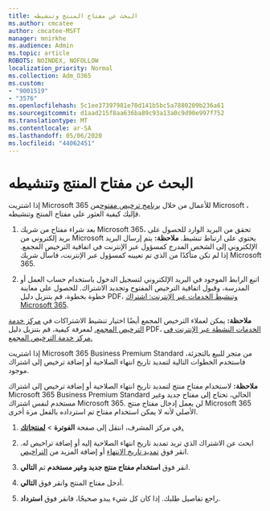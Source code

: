 ```yaml
---
title: البحث عن مفتاح المنتج وتنشيطه
ms.author: cmcatee
author: cmcatee-MSFT
manager: mnirkhe
ms.audience: Admin
ms.topic: article
ROBOTS: NOINDEX, NOFOLLOW
localization_priority: Normal
ms.collection: Adm_O365
ms.custom:
- "9001519"
- "3576"
ms.openlocfilehash: 5c1ee37397981e70d141b5bc5a7880209b236a61
ms.sourcegitcommit: d1aad215f8aa636ba89c93a13a0c9d90e997f752
ms.translationtype: MT
ms.contentlocale: ar-SA
ms.lasthandoff: 05/06/2020
ms.locfileid: "44062451"
---
```

# <a name="find-and-activate-my-product-key"></a>البحث عن مفتاح المنتج وتنشيطه

إذا اشتريت Microsoft 365 للأعمال من خلال [برنامج ترخيص مفتوح](https://go.microsoft.com/fwlink/p/?LinkID=613298)من Microsoft ، فإليك كيفية العثور على مفتاح المنتج وتنشيطه.

1. بعد شراء مفتاح من شريك Microsoft 365، تحقق من البريد الوارد للحصول على بريد إلكتروني من Microsoft يحتوي على ارتباط تنشيط.  **ملاحظة:** يتم إرسال البريد الإلكتروني إلى الشخص المدرج كمسؤول عبر الإنترنت في اتفاقية الترخيص المجمع.  إذا لم تكن متأكدًا من الذي تم تعيينه كمسؤول عبر الإنترنت، فاسأل شريك Microsoft 365.

2. اتبع الرابط الموجود في البريد الإلكتروني لتسجيل الدخول باستخدام حساب العمل أو المدرسة، وقبول اتفاقية الترخيص المفتوح وتجديد الاشتراك.  للحصول على معاينة خطوة بخطوة، قم بتنزيل دليل PDF، [وتنشيط الخدمات عبر الإنترنت: اشتراك Microsoft 365](https://go.microsoft.com/fwlink/p/?LinkId=618100). 

**ملاحظة:** يمكن لعملاء الترخيص المجمع أيضًا اختيار تنشيط الاشتراكات في [مركز خدمة الترخيص المجمع.](https://go.microsoft.com/fwlink/p/?LinkID=282016)  لمعرفة كيفية، قم بتنزيل دليل PDF، [الخدمات النشطة عبر الإنترنت في مركز خدمة الترخيص المجمع.](https://go.microsoft.com/fwlink/p/?LinkId=618096)

إذا اشتريت Microsoft 365 Business Premium Standard من متجر للبيع بالتجزئة، فاستخدم الخطوات التالية لتمديد تاريخ انتهاء الصلاحية أو إضافة ترخيص إلى اشتراك موجود.

**ملاحظة:** لاستخدام مفتاح منتج لتمديد تاريخ انتهاء الصلاحية أو إضافة ترخيص إلى اشتراك Microsoft 365 Business Premium Standard الحالي، تحتاج إلى مفتاح جديد وغير مستخدم لنفس اشتراك Microsoft 365.  لن يعمل إدخال مفتاح منتج Microsoft 365 الأصلي لأنه لا يمكن استخدام مفتاح تم استرداده بالفعل مرة أخرى.

1. في مركز المشرف، انتقل إلى صفحة **الفوترة** > **[لمنتجاتك.](https://go.microsoft.com/fwlink/p/?linkid=842054)**

2. ابحث عن الاشتراك الذي تريد تمديد تاريخ انتهاء الصلاحية إليه أو إضافة تراخيص له.  انقر فوق [تمديد تاريخ الانتهاء](https://go.microsoft.com/fwlink/p/?linkid=842054) أو إضافة المزيد من [التراخيص](https://go.microsoft.com/fwlink/p/?linkid=842054).

3. انقر فوق **استخدام مفتاح منتج جديد وغير مستخدم** ثم **التالي**.

4. أدخل مفتاح المنتج وانقر فوق **التالي**.

5. راجع تفاصيل طلبك.  إذا كان كل شيء يبدو صحيحًا، فانقر فوق **استرداد**.